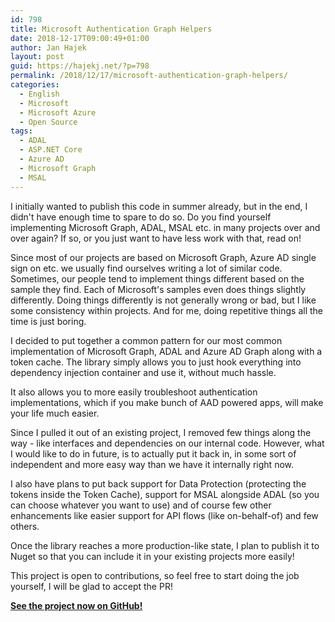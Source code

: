 ```yaml
---
id: 798
title: Microsoft Authentication Graph Helpers
date: 2018-12-17T09:00:49+01:00
author: Jan Hajek
layout: post
guid: https://hajekj.net/?p=798
permalink: /2018/12/17/microsoft-authentication-graph-helpers/
categories:
  - English
  - Microsoft
  - Microsoft Azure
  - Open Source
tags:
  - ADAL
  - ASP.NET Core
  - Azure AD
  - Microsoft Graph
  - MSAL
---
```


<p>I initially wanted to publish this code in summer already, but in the end, I didn't have enough time to spare to do so. Do you find yourself implementing Microsoft Graph, ADAL, MSAL etc. in many projects over and over again? If so, or you just want to have less work with that, read on!</p>



<!--more-->



<p>Since most of our projects are based on Microsoft Graph, Azure AD single sign on etc. we usually find ourselves writing a lot of similar code. Sometimes, our people tend to implement things different based on the sample they find. Each of Microsoft's samples even does things slightly differently. Doing things differently is not generally wrong or bad, but I like some consistency within projects. And for me, doing repetitive things all the time is just boring.</p>



<p>I decided to put together a common pattern for our most common implementation of Microsoft Graph, ADAL and Azure AD Graph along with a token cache. The library simply allows you to just hook everything into dependency injection container and use it, without much hassle.</p>



<p>It also allows you to more easily troubleshoot authentication implementations, which if you make bunch of AAD powered apps, will make your life much easier.</p>



<p>Since I pulled it out of an existing project, I removed few things along the way - like interfaces and dependencies on our internal code. However, what I would like to do in future, is to actually put it back in, in some sort of independent and more easy way than we have it internally right now.</p>



<p>I also have plans to put back support for Data Protection (protecting the tokens inside the Token Cache), support for MSAL alongside ADAL (so you can choose whatever you want to use) and of course few other enhancements like easier support for API flows (like on-behalf-of) and few others.</p>



<p>Once the library reaches a more production-like state, I plan to publish it to Nuget so that you can include it in your existing projects more easily!</p>



<p>This project is open to contributions, so feel free to start doing the job yourself, I will be glad to accept the PR!</p>



<p><strong><a href="https://github.com/TheNetworg/microsoft-authentication-graph-helpers">See the project now on GitHub!</a></strong></p>
